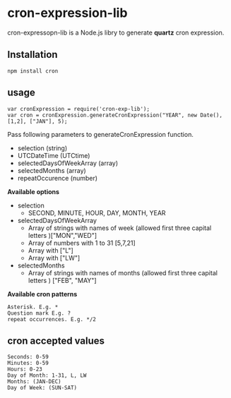 # cron-expression-lib

cron-expressopn-lib is a Node.js libry to generate **quartz** cron expression.

## Installation
    npm install cron

## usage

    var cronExpression = require('cron-exp-lib');
    var cron = cronExpression.generateCronExpression("YEAR", new Date(), [1,2], ["JAN"], 5);

Pass following parameters to generateCronExpression function. 
- selection (string)
- UTCDateTime (UTCtime)
- selectedDaysOfWeekArray (array)
- selectedMonths (array)
- repeatOccurence (number)

**Available options**
- selection 
    - SECOND, MINUTE, HOUR, DAY, MONTH, YEAR
- selectedDaysOfWeekArray
    - Array of strings with names of week (allowed first three capital letters )["MON","WED"]
    - Array of numbers with 1 to 31 [5,7,21]
    - Array with ["L"]
    - Array with ["LW"]
- selectedMonths
    - Array of strings with names of months (allowed first three capital letters ) ["FEB", "MAY"]

**Available cron patterns**

    Asterisk. E.g. *
    Question mark E.g. ?
    repeat occurrences. E.g. */2

## cron accepted values
    Seconds: 0-59
    Minutes: 0-59
    Hours: 0-23
    Day of Month: 1-31, L, LW
    Months: (JAN-DEC)
    Day of Week: (SUN-SAT)
